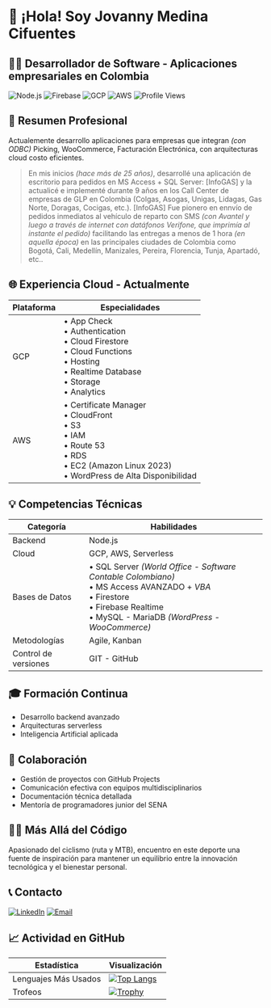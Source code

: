 # 👋 ¡Hola! Soy Jovanny Medina Cifuentes

## 👨‍💻 Desarrollador de Software - Aplicaciones empresariales en Colombia


![Node.js](https://img.shields.io/badge/-Node.js-339933?style=flat-square&logo=node.js&logoColor=white)
![Firebase](https://img.shields.io/badge/-Firebase-FFCA28?style=flat-square&logo=firebase&logoColor=black)
![GCP](https://img.shields.io/badge/-GCP-4285F4?style=flat-square&logo=google-cloud&logoColor=white)
![AWS](https://img.shields.io/badge/-AWS-232F3E?style=flat-square&logo=amazon-aws)
![Profile Views](https://komarev.com/ghpvc/?username=JovannyCO)

## 💼 Resumen Profesional

Actualemente desarrollo aplicaciones para empresas que integran  _(con ODBC)_ Picking, WooCommerce, Facturación Electrónica,  con arquitecturas cloud costo eficientes.

> En mis inicios _(hace más de 25 años)_, desarrollé una aplicación de escritorio para pedidos en MS Access + SQL Server: [InfoGAS] y la actualicé e implementé durante 9 años en los Call Center de empresas de GLP en Colombia (Colgas, Asogas, Unigas, Lidagas, Gas Norte, Doragas, Cocigas, etc.). [InfoGAS] Fue pionero en ennvío de pedidos inmediatos al vehículo de reparto con SMS _(con Avantel y luego a través de internet con datáfonos Verifone, que imprimía al instante el pedido)_ facilitando las entregas a menos de 1 hora _(en aquella época)_ en las principales ciudades de Colombia como Bogotá, Cali, Medellín, Manizales, Pereira, Florencia, Tunja, Apartadó, etc..


## 🌐 Experiencia Cloud - Actualmente

| Plataforma | Especialidades |
|------------|----------------|
| GCP | • App Check<br>• Authentication<br>• Cloud Firestore<br>• Cloud Functions<br>• Hosting<br>• Realtime Database<br>• Storage<br>• Analytics |
| AWS | • Certificate Manager<br>• CloudFront<br>• S3<br>• IAM<br>• Route 53<br>• RDS<br>• EC2 (Amazon Linux 2023)<br>• WordPress de Alta Disponibilidad |

## 💡 Competencias Técnicas

| Categoría | Habilidades |
|-----------|-------------|
| Backend | Node.js |
| Cloud | GCP, AWS, Serverless |
| Bases de Datos | • SQL Server _(World Office - Software Contable Colombiano)_<br>• MS Access AVANZADO + _VBA_<br>• Firestore<br>• Firebase Realtime <br>• MySQL - MariaDB _(WordPress - WooCommerce)_ |
| Metodologías | Agile, Kanban |
| Control de versiones | GIT - GitHub |

## 🎓 Formación Continua

- Desarrollo backend avanzado
- Arquitecturas serverless
- Inteligencia Artificial aplicada

## 🤝 Colaboración

- Gestión de proyectos con GitHub Projects
- Comunicación efectiva con equipos multidisciplinarios
- Documentación técnica detallada
- Mentoría de programadores junior del SENA

## 🚴‍♂️ Más Allá del Código

Apasionado del ciclismo (ruta y MTB), encuentro en este deporte una fuente de inspiración para mantener un equilibrio entre la innovación tecnológica y el bienestar personal.


## 📞 Contacto

[![LinkedIn](https://img.shields.io/badge/LinkedIn-JovannyCO-blue)](https://www.linkedin.com/in/jovannyCO/)
[![Email](https://img.shields.io/badge/Email-proyectos%40Jovanny.CO-red)](mailto:proyectos@Jovanny.CO)

## 📈 Actividad en GitHub

| Estadística | Visualización |
|-------------|---------------|
| Lenguajes Más Usados | [![Top Langs](https://github-readme-stats.vercel.app/api/top-langs/?username=JovannyCO&layout=compact)](https://github.com/JovannyCO) |
| Trofeos | [![Trophy](https://github-profile-trophy.vercel.app/?username=JovannyCO)](https://github.com/JovannyCO) |

